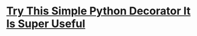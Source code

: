 # [Try This Simple Python Decorator It Is Super Useful](https://www.youtube.com/watch?v=4WQba4KwmRs&list=PLRzwgpycm-FhiYH16_DrrHFO0DHqMLpv4&index=6)
